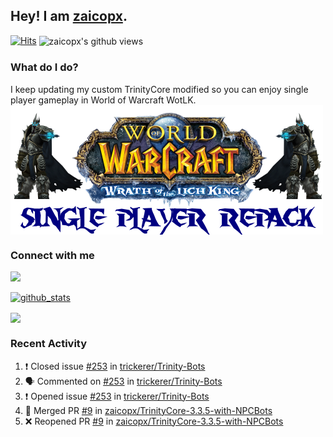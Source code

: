 ## Hey! I am [zaicopx](https://Github.com/zaicopx).
[![Hits](https://hits.seeyoufarm.com/api/count/incr/badge.svg?url=https%3A%2F%2Fgithub.com%2Fzaicopx)](https://github.com/zaicopx)
<img align="center" src="https://gpvc.arturio.dev/zaicopx" alt="zaicopx's github views" />

### What do I do?

I keep updating my custom TrinityCore modified so you can enjoy single player gameplay in World of Warcraft WotLK. 
  <img align="center" src="https://github.com/zaicopx/zaicopx/blob/master/WotLK%20Single%20Player%20Repack--resize.png" />
</a>

### Connect with me
[![](https://img.shields.io/badge/zaicopx%20Discord-Connect%20with%20me!-green)](https://discordapp.com/users/zaicopx)

[![github_stats](https://github-readme-stats.vercel.app/api?username=zaicopx&show_icons=true&theme=tokyonight)](https://github.com/zaicopx)

<!--<a href="https://github-readme-stats.zaicopx.vercel.app/api?username=zaicopx&show_icons=true&theme=dark">
  <img align="center" src="https://github-readme-stats.zaicopx.vercel.app/api?username=zaicopx&show_icons=true&theme=dark" />
</a>-->
<a href="https://github-readme-stats.zaicopx.vercel.app/api?username=zaicopx&show_icons=true&theme=dark">
  <img align="center" src="https://github-readme-stats.vercel.app/api/top-langs/?username=zaicopx&layout=compact&theme=dark" />
</a>

### Recent Activity

<!--START_SECTION:activity-->
1. ❗️ Closed issue [#253](https://github.com/trickerer/Trinity-Bots/issues/253) in [trickerer/Trinity-Bots](https://github.com/trickerer/Trinity-Bots)
2. 🗣 Commented on [#253](https://github.com/trickerer/Trinity-Bots/issues/253) in [trickerer/Trinity-Bots](https://github.com/trickerer/Trinity-Bots)
3. ❗️ Opened issue [#253](https://github.com/trickerer/Trinity-Bots/issues/253) in [trickerer/Trinity-Bots](https://github.com/trickerer/Trinity-Bots)
4. 🎉 Merged PR [#9](https://github.com/zaicopx/TrinityCore-3.3.5-with-NPCBots/pull/9) in [zaicopx/TrinityCore-3.3.5-with-NPCBots](https://github.com/zaicopx/TrinityCore-3.3.5-with-NPCBots)
5. ❌ Reopened PR [#9](https://github.com/zaicopx/TrinityCore-3.3.5-with-NPCBots/pull/9) in [zaicopx/TrinityCore-3.3.5-with-NPCBots](https://github.com/zaicopx/TrinityCore-3.3.5-with-NPCBots)
<!--END_SECTION:activity-->
